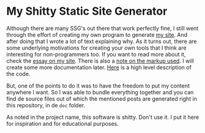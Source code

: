 # My Shitty Static Site Generator

Although there are many SSG's out there that work perfectly fine, I still went through the effort of creating my own program to generate [my site](https://erikwinter.nl/). And after doing that I wrote a lot of text explaining why. As it turns out, there are some underlying motivations for creating your own tools that I think are interesting for non-programmers too. If you want to read more about it, check the [essay on my site](https://erikwinter.nl/articles/2020/why-i-built-my-own-shitty-static-site-generator/). There is also a [note on the markup used](https://erikwinter.nl/articles/2020/a-tiny-subset-of-asciidoc-for-blogging/). I will create some more documentation later. [Here](https://erikwinter.nl/articles/2021/shitty-ssg-code-walkthrough/) is a high level description of the code.

But, one of the points to do it was to have the freedom to put my content anywhere I want. So I was able to bundle everything together and you can find de source files out of which the mentioned posts are generated right in this repository, in de `doc` folder.

As noted in the project name, this software is shitty. Don't use it. I put it here for inspiration and for educational purposes.

